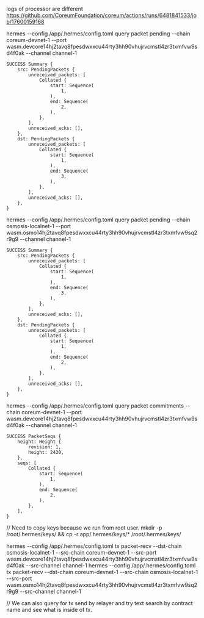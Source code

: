 logs of processor are different
https://github.com/CoreumFoundation/coreum/actions/runs/6481841533/job/17600159168

hermes --config /app/.hermes/config.toml query packet pending --chain coreum-devnet-1 --port wasm.devcore14hj2tavq8fpesdwxxcu44rty3hh90vhujrvcmstl4zr3txmfvw9sd4f0ak --channel channel-1

```
SUCCESS Summary {
    src: PendingPackets {
        unreceived_packets: [
            Collated {
                start: Sequence(
                    1,
                ),
                end: Sequence(
                    2,
                ),
            },
        ],
        unreceived_acks: [],
    },
    dst: PendingPackets {
        unreceived_packets: [
            Collated {
                start: Sequence(
                    1,
                ),
                end: Sequence(
                    3,
                ),
            },
        ],
        unreceived_acks: [],
    },
}
```

hermes --config /app/.hermes/config.toml query packet pending --chain osmosis-localnet-1 --port wasm.osmo14hj2tavq8fpesdwxxcu44rty3hh90vhujrvcmstl4zr3txmfvw9sq2r9g9 --channel channel-1
```
SUCCESS Summary {
    src: PendingPackets {
        unreceived_packets: [
            Collated {
                start: Sequence(
                    1,
                ),
                end: Sequence(
                    3,
                ),
            },
        ],
        unreceived_acks: [],
    },
    dst: PendingPackets {
        unreceived_packets: [
            Collated {
                start: Sequence(
                    1,
                ),
                end: Sequence(
                    2,
                ),
            },
        ],
        unreceived_acks: [],
    },
}
```
hermes --config /app/.hermes/config.toml query packet commitments --chain coreum-devnet-1 --port wasm.devcore14hj2tavq8fpesdwxxcu44rty3hh90vhujrvcmstl4zr3txmfvw9sd4f0ak --channel channel-1

```
SUCCESS PacketSeqs {
    height: Height {
        revision: 1,
        height: 2430,
    },
    seqs: [
        Collated {
            start: Sequence(
                1,
            ),
            end: Sequence(
                2,
            ),
        },
    ],
}
```

// Need to copy keys because we run from root user.
mkdir -p /root/.hermes/keys/ && cp -r app/.hermes/keys/* /root/.hermes/keys/

hermes --config /app/.hermes/config.toml tx packet-recv --dst-chain osmosis-localnet-1 --src-chain coreum-devnet-1 --src-port wasm.devcore14hj2tavq8fpesdwxxcu44rty3hh90vhujrvcmstl4zr3txmfvw9sd4f0ak --src-channel channel-1
hermes --config /app/.hermes/config.toml tx packet-recv --dst-chain coreum-devnet-1 --src-chain osmosis-localnet-1 --src-port wasm.osmo14hj2tavq8fpesdwxxcu44rty3hh90vhujrvcmstl4zr3txmfvw9sq2r9g9 --src-channel channel-1

// We can also query for tx send by relayer and try text search by contract name and see what is inside of tx.